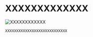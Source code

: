 ﻿# XXXXXXXXXXXXX
![XXXXXXXXXXXX](resource/XXXXXXXXXXX/XXXXXXX.png "XXXXXXXXXX") 
```cpp
XXXXXXXXXXXXXXXXXXXXXXXXXXXX
```
